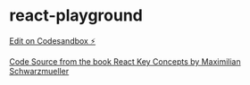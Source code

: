 # react-playground

[Edit on Codesandbox ⚡️](https://codesandbox.io/p/github/kcLin2708/react-playground/React-useContext?file=/src/App.jst)

[Code Source from the book React Key Concepts by Maximilian Schwarzmueller](https://github.com/mschwarzmueller/book-react-key-concepts)